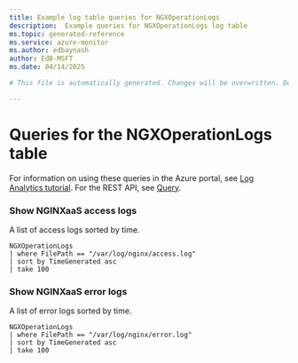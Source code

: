 ```yaml
---
title: Example log table queries for NGXOperationLogs
description:  Example queries for NGXOperationLogs log table
ms.topic: generated-reference
ms.service: azure-monitor
ms.author: edbaynash
author: EdB-MSFT
ms.date: 04/14/2025

# This file is automatically generated. Changes will be overwritten. Do not change this file directly. 

---
```


# Queries for the NGXOperationLogs table

For information on using these queries in the Azure portal, see [Log Analytics tutorial](/azure/azure-monitor/logs/log-analytics-tutorial). For the REST API, see [Query](/rest/api/loganalytics/query).


### Show NGINXaaS access logs  


A list of access logs sorted by time.  

```query
NGXOperationLogs
| where FilePath == "/var/log/nginx/access.log"
| sort by TimeGenerated asc
| take 100
```



### Show NGINXaaS error logs  


A list of error logs sorted by time.  

```query
NGXOperationLogs
| where FilePath == "/var/log/nginx/error.log"
| sort by TimeGenerated asc
| take 100
```

